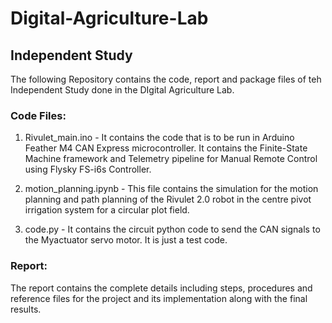 # Digital-Agriculture-Lab
## Independent Study

The following Repository contains the code, report and package files of teh Independent Study done in the DIgital Agriculture Lab. 

### Code Files:

1) Rivulet_main.ino - It contains the code that is to be run in Arduino Feather M4 CAN Express microcontroller. It contains the Finite-State Machine framework and Telemetry pipeline for Manual Remote Control using Flysky FS-i6s Controller.

2) motion_planning.ipynb - This file contains the simulation for the motion planning and path planning of the Rivulet 2.0 robot in the centre pivot irrigation system for a circular plot field.
   
3) code.py - It contains the circuit python code to send the CAN signals to the Myactuator servo motor. It is just a test code.

### Report: 
   The report contains the complete details including steps, procedures and reference files for the project and its implementation along with the final results.
